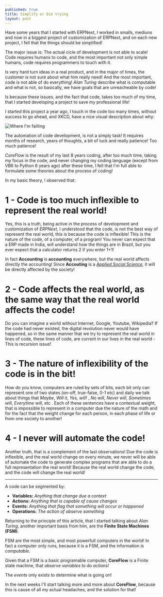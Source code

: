 ```yaml
---
published: true
title: Simplify or Die trying
layout: post
---
```

Have some years that I started with ERPNext, I worked in smalls, mediuns and now in a biggest project of customization of ERPNext, and on each new project, I fell that the things should be simplified!

The major issue is: The actual cicle of development is not able to scale! Code requires humans to code, and the most important not only simple humans, code requires programmers to touch with it.

Is very hard turn ideas in a real product, and in the major of times, the customer is not sure about what him really need! And the most important, code is not able of do everything! _Alan Turing_ describe what is computable and what is not, so basically, we have goals that are unreacheable by code!

Is because these issues, and the fact that code, takes too much of my time, that I started developing a project to save my professional life!

I started this project a year ago, I touch in the code too many times, without success to go ahead, and XKCD, have a nice visual description about why:

![Where I'm failling](http://imgs.xkcd.com/comics/automation.png)

The automation of code development, is not a simply task! It requires months of research, years of thoughts, a bit of luck and really patience! Too much patience!

_CoreFlow_ is the result of my last 8 years coding, after too much time, taking my focus in the code, and never changing my coding language (except from VB6 to Python 6 years ago) after these time, I fell that I'm full able to formulate some theories about the process of coding!

In my basic theory, I observed that:

# 1 - Code is too much inflexible to represent the real world!

Yes, this is a truth, being active in the process of development and customization of *ERPNext*, I understood that the code, is not the best way of represent the real world, this is because the code is inflexible! This is the nature of the code,  of a computer, of a program! You never can expect that a ERP made in India, will understand how the things are in Brazil, but you ever expect that a calculator returns 2 if you enter 1+1!

In fact __Accounting__ is __accounting__ everywhere, but the real world affects directly the accounting! Since __Accouting__ is a [*Applied Social Science*](https://irresistibledisgrace.wordpress.com/2010/01/13/accounting-as-social-science/), it will be directly affected by the society!

# 2 - Code affects the real world, as the same way that the real world affects the code!

Do you can imagine a world without Internet, Google, Youtube, Wikipedia? If the code had never existed, the digital revolution never would have happened, so in the same manner that we try to represent the real world in lines of code, these lines of code, are current in our lives in the real world - This is recursion issue!

# 3 - The nature of inflexibility of the code is in the bit!

How do you know, computers are ruled by  sets of bits, each bit only can represent one of two states (on-off, true-false, 0-1 etc) and daily we talk about things that _Maybe_, _Will it_, _Yes, will!_ , _No will_, _Never will_, _Sometimes will_, _Everytime will_, etc . Each of these sentences have a contextual weight, that is impossible to represent in a computer due the nature of the math and for the fact that the weight change for each person, in each phase of life or from one society to another!

# 4 - I never will automate the code!

Another truth, that is a complement of the last observations! Due the code is inflexible, and the real world change on every minute, we never will be able of automate the code to generate complex programs that are able to do a full representation the real world! Because the real world change the code, and the code will change the real world!

---------------

A code can be segmented by:

- **Variables:** _Anything that change due a context_
- **Actions:** _Anything that is capable of cause changes_
- **Events:** _Anything that flag that something will occur or happened_
- **Operations:** _The action of observe something_

Returning to the principle of this article, that I started talking about _Alan Turing_, another important basis from him, are the **Finite State Machines (FSM)**.

FSM are the most simple, and most powerfull computers in the world! In fact a computer only runs, because it is a FSM, and the information is _computable_.

Given that a FSM is a basic programable computer, __CoreFlow__ is a Finite state machine, that _observe_ _variables_ to do _actions_!

The _events_ only exists to determine what is going on!

In the next weeks I'll start talking more and more about **CoreFlow**, because this is cause of all my actual headaches, and the solution for that!